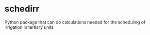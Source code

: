 # schedirr
Python package that can do calculations needed for the scheduling of irrigation in tertiary units
